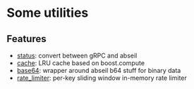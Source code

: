 # Some utilities

## Features
 - [status](status): convert between gRPC and abseil
 - [cache](cache): LRU cache based on boost.compute
 - [base64](base64): wrapper around abseil b64 stuff for binary data
 - [rate_limiter](resilience): per-key sliding window in-memory rate limiter
